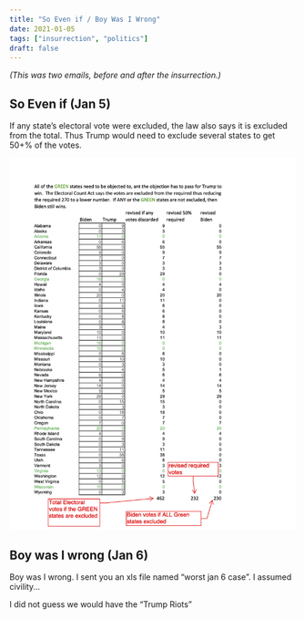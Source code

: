 ```yaml
---
title: "So Even if / Boy Was I Wrong"
date: 2021-01-05
tags: ["insurrection", "politics"]
draft: false
---
```


*(This was two emails, before and after the insurrection.)*

## So Even if (Jan 5)

If any state’s electoral vote were excluded, the law also says it is excluded from the total.  Thus Trump would need to exclude several states to get 50+% of the votes.

![Worse Case for Jan 6](worst-case-jan-6.png)

## Boy was I wrong (Jan 6)

Boy was I wrong.  I sent you an xls file named  “worst jan 6 case”.  I assumed civility...

I did not guess we would have the “Trump Riots”